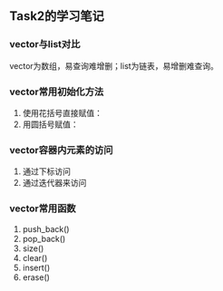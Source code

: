 ## Task2的学习笔记

### vector与list对比
 vector为数组，易查询难增删；list为链表，易增删难查询。

### vector常用初始化方法
1. 使用花括号直接赋值：
2. 用圆括号赋值：

### vector容器内元素的访问
1. 通过下标访问
2. 通过迭代器来访问

### vector常用函数
1. push_back()
2. pop_back()
3. size()
4. clear()
5. insert()
6. erase()